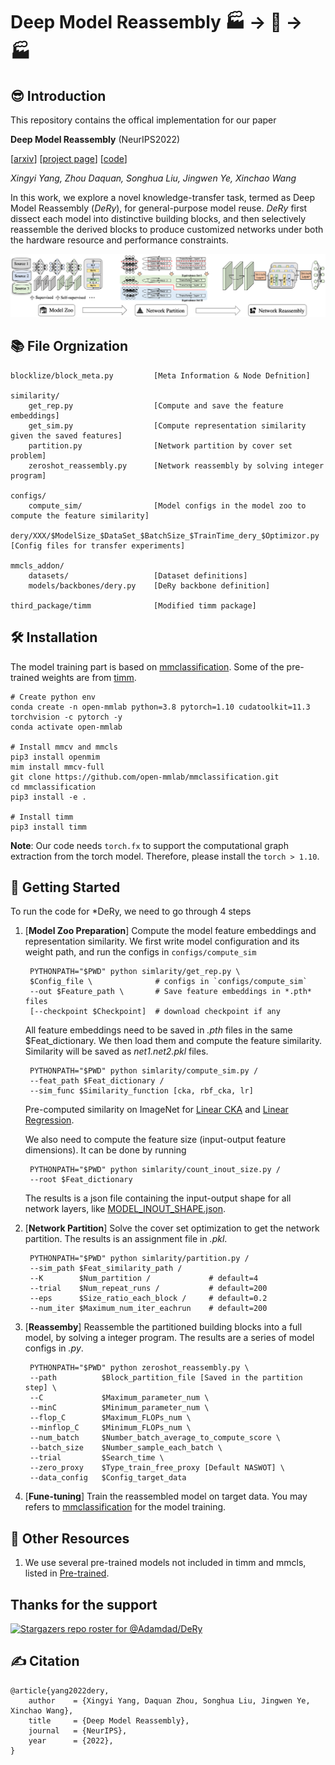 # Deep Model Reassembly  🏭 -> 🧱 -> 🏭
## 😎 Introduction
This repository contains the offical implementation for our paper

**Deep Model Reassembly** (NeurIPS2022)

[[arxiv](https://arxiv.org/abs/2210.17409)] [[project page](https://adamdad.github.io/dery/)]
 [[code](https://github.com/Adamdad/DeRy)]

*Xingyi Yang, Zhou Daquan, Songhua Liu, Jingwen Ye, Xinchao Wang*

In this work, we explore a novel knowledge-transfer task, termed as Deep Model Reassembly (*DeRy*), for general-purpose model reuse. *DeRy* first dissect each model into distinctive building blocks, and then selectively reassemble the derived blocks to produce customized networks under both the hardware resource and performance constraints.

![pipeline](assets/pipeline.png)

## 📚 File Orgnization

    blocklize/block_meta.py         [Meta Information & Node Defnition]

    similarity/
        get_rep.py                  [Compute and save the feature embeddings]
        get_sim.py                  [Compute representation similarity given the saved features]
        partition.py                [Network partition by cover set problem]
        zeroshot_reassembly.py      [Network reassembly by solving integer program]

    configs/
        compute_sim/                [Model configs in the model zoo to compute the feature similarity]
        dery/XXX/$ModelSize_$DataSet_$BatchSize_$TrainTime_dery_$Optimizor.py   [Config files for transfer experiments]

    mmcls_addon/
        datasets/                   [Dataset definitions]
        models/backbones/dery.py    [DeRy backbone definition]

    third_package/timm              [Modified timm package]

    

## 🛠 Installation
The model training part is based on [mmclassification](https://github.com/open-mmlab/mmclassification). Some of the pre-trained weights are from [timm](https://github.com/rwightman/pytorch-image-models/tree/master/timm).

    # Create python env
    conda create -n open-mmlab python=3.8 pytorch=1.10 cudatoolkit=11.3 torchvision -c pytorch -y
    conda activate open-mmlab

    # Install mmcv and mmcls
    pip3 install openmim
    mim install mmcv-full
    git clone https://github.com/open-mmlab/mmclassification.git
    cd mmclassification
    pip3 install -e .

    # Install timm
    pip3 install timm

**Note**: Our code needs `torch.fx` to support the computational graph extraction from the torch model. Therefore, please install the `torch > 1.10`.

## 🚀 Getting Started
To run the code for *DeRy, we need to go through 4 steps

1. [**Model Zoo Preparation**] Compute the model feature embeddings and representation similarity. We first write model configuration and its weight path, and run the configs in `configs/compute_sim`
            
        PYTHONPATH="$PWD" python simlarity/get_rep.py \
        $Config_file \              # configs in `configs/compute_sim`
        --out $Feature_path \       # Save feature embeddings in *.pth* files
        [--checkpoint $Checkpoint]  # download checkpoint if any

    All feature embeddings need to be saved in *.pth* files in the same $Feat_dictionary. We then load them and compute the feature similarity. Similarity will be saved as *net1.net2.pkl* files.

        PYTHONPATH="$PWD" python simlarity/compute_sim.py /
        --feat_path $Feat_dictionary /
        --sim_func $Similarity_function [cka, rbf_cka, lr]

    Pre-computed similarity on ImageNet for [Linear CKA](https://drive.google.com/drive/folders/1ebSVwZyKeHdmdOdVlFZF6P9_1PzEMs-J?usp=share_link) and [Linear Regression](https://drive.google.com/drive/folders/1rKmV3iQwETKBO3yYlsXFIxrPfAc7VRRb?usp=share_link).

    We also need to compute the feature size (input-output feature dimensions). It can be done by running

        PYTHONPATH="$PWD" python simlarity/count_inout_size.py /
        --root $Feat_dictionary

    The results is a json file containing the input-output shape for all network layers, like [MODEL_INOUT_SHAPE.json](https://drive.google.com/file/d/15xDgYOu8Gs866faNHEYI0iHCJkxl-M2h/view?usp=share_link).

2. [**Network Partition**] Solve the cover set optimization to get the network partition. The results is an assignment file in *.pkl*.

        PYTHONPATH="$PWD" python simlarity/partition.py /
        --sim_path $Feat_similarity_path /
        --K        $Num_partition /             # default=4
        --trial    $Num_repeat_runs /           # default=200
        --eps      $Size_ratio_each_block /     # default=0.2
        --num_iter $Maximum_num_iter_eachrun    # default=200

3. [**Reassemby**] Reassemble the partitioned building blocks into a full model, by solving a integer program. The results are a series of model configs in *.py*.

        PYTHONPATH="$PWD" python zeroshot_reassembly.py \
        --path          $Block_partition_file [Saved in the partition step] \
        --C             $Maximum_parameter_num \
        --minC          $Minimum_parameter_num \
        --flop_C        $Maximum_FLOPs_num \
        --minflop_C     $Minimum_FLOPs_num \
        --num_batch     $Number_batch_average_to_compute_score \
        --batch_size    $Number_sample_each_batch \
        --trial         $Search_time \
        --zero_proxy    $Type_train_free_proxy [Default NASWOT] \
        --data_config   $Config_target_data

4. [**Fune-tuning**] Train the reassembled model on target data. You may refers to [mmclassification](https://github.com/open-mmlab/mmclassification) for the model training.

 
## 🚛 Other Resources
1. We use several pre-trained models not included in timm and mmcls, listed in [Pre-trained](assets/pre-trained.md).

## Thanks for the support
[![Stargazers repo roster for @Adamdad/DeRy](https://reporoster.com/stars/Adamdad/DeRy)](https://github.com/Adamdad/DeRy/stargazers)

## ✍ Citation

    @article{yang2022dery,
        author    = {Xingyi Yang, Daquan Zhou, Songhua Liu, Jingwen Ye, Xinchao Wang},
        title     = {Deep Model Reassembly},
        journal   = {NeurIPS},
        year      = {2022},
    }


